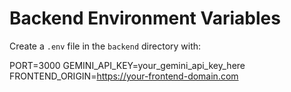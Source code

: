 # Backend Environment Variables

Create a `.env` file in the `backend` directory with:

PORT=3000
GEMINI_API_KEY=your_gemini_api_key_here
FRONTEND_ORIGIN=https://your-frontend-domain.com


